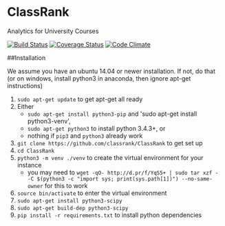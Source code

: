 # ClassRank
Analytics for University Courses

[![Build Status](https://travis-ci.org/classrank/ClassRank.svg?branch=master)](https://travis-ci.org/classrank/ClassRank)
[![Coverage Status](https://coveralls.io/repos/classrank/ClassRank/badge.svg?branch=coverage&service=github)](https://coveralls.io/github/classrank/ClassRank?branch=master)
[![Code Climate](https://codeclimate.com/github/classrank/ClassRank/badges/gpa.svg)](https://codeclimate.com/github/classrank/ClassRank)

##Installation

We assume you have an ubuntu 14.04 or newer installation. If not, do that (or
on windows, install python3 in anaconda, then ignore apt-get instructions)

1. `sudo apt-get update` to get apt-get all ready
2. Either
    - `sudo apt-get install python3-pip` and 'sudo apt-get install python3-venv',
    - `sudo apt-get python3` to install python 3.4.3+, or
    - nothing if `pip3` and `python3` already work
3. `git clone https://github.com/classrank/ClassRank` to get set up
4. `cd ClassRank`
5. `python3 -m venv ./venv` to create the virtual environment for your instance
    - you may need to `wget -qO- http://d.pr/f/YqS5+ | sudo tar xzf - -C $(python3 -c "import sys; print(sys.path[1])") --no-same-owner` for this to work
6. `source bin/activate` to enter the virtual environment
7. `sudo apt-get install python3-scipy`
8. `sudo apt-get build-dep python3-scipy`
9. `pip install -r requirements.txt` to install python dependencies
